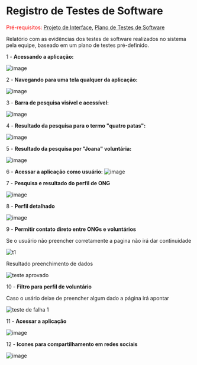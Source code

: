 # Registro de Testes de Software

<span style="color:red">Pré-requisitos: <a href="3-Projeto de Interface.md"> Projeto de Interface</a></span>, <a href="8-Plano de Testes de Software.md"> Plano de Testes de Software</a>

Relatório com as evidências dos testes de software realizados no sistema pela equipe, baseado em um plano de testes pré-definido.


1 - **Acessando a aplicação:**

![image](https://github.com/ICEI-PUC-Minas-PMV-ADS/pmv-ads-2023-1-e1-proj-web-t2-grupo-4-ongs-e-voluntariado/assets/19398297/135578b4-9b95-4d58-8456-9ecc44d42ac4)

2 - **Navegando para uma tela qualquer da aplicação:**

![image](https://github.com/ICEI-PUC-Minas-PMV-ADS/pmv-ads-2023-1-e1-proj-web-t2-grupo-4-ongs-e-voluntariado/assets/19398297/f2ecc4b3-2c7d-4abc-a501-737eb41b93e3)

3 - **Barra de pesquisa visível e acessível:**

![image](https://github.com/ICEI-PUC-Minas-PMV-ADS/pmv-ads-2023-1-e1-proj-web-t2-grupo-4-ongs-e-voluntariado/assets/19398297/750ff9ec-0a31-49ac-93fb-021e8ec513c6)

4 - **Resultado da pesquisa para o termo "quatro patas":**

![image](https://github.com/ICEI-PUC-Minas-PMV-ADS/pmv-ads-2023-1-e1-proj-web-t2-grupo-4-ongs-e-voluntariado/assets/19398297/ef4975a5-a36f-4535-9a1e-a7e2f5aea12b)

5 - **Resultado da pesquisa por "Joana" voluntária:**

![image](https://github.com/ICEI-PUC-Minas-PMV-ADS/pmv-ads-2023-1-e1-proj-web-t2-grupo-4-ongs-e-voluntariado/assets/19398297/08d63af0-9949-41cd-8e7d-243879c82763)


6 - **Acessar a aplicação como usuário:**
![image](https://github.com/ICEI-PUC-Minas-PMV-ADS/pmv-ads-2023-1-e1-proj-web-t2-grupo-4-ongs-e-voluntariado/assets/19398297/9424fc46-9b77-4369-a824-2d4108f320a4)

7 - **Pesquisa e resultado do perfil de ONG**

![image](https://github.com/ICEI-PUC-Minas-PMV-ADS/pmv-ads-2023-1-e1-proj-web-t2-grupo-4-ongs-e-voluntariado/assets/19398297/54fab8cd-cefb-494d-ae4f-9d9007de3a43)

8 - **Perfil detalhado**

![image](https://github.com/ICEI-PUC-Minas-PMV-ADS/pmv-ads-2023-1-e1-proj-web-t2-grupo-4-ongs-e-voluntariado/assets/19398297/d05557ed-600a-4da3-b85d-ff87f9a0b65f)


9 - **Permitir contato direto entre ONGs e voluntários**

Se o usuário não preencher corretamente a pagina não irá dar continuidade

![t1](https://github.com/ICEI-PUC-Minas-PMV-ADS/pmv-ads-2023-1-e1-proj-web-t2-grupo-4-ongs-e-voluntariado/assets/127978114/03e858b6-8863-4e57-aa1b-784e81b6aefc)



Resultado preenchimento de dados

![teste aprovado](https://github.com/ICEI-PUC-Minas-PMV-ADS/pmv-ads-2023-1-e1-proj-web-t2-grupo-4-ongs-e-voluntariado/assets/127978114/b9bbb7fd-8f26-44c4-b235-6ec8f7ecf1f7)

10 - **Filtro para perfil de voluntário**

Caso o usário deixe de preencher algum dado a página irá apontar

![teste de falha 1](https://github.com/ICEI-PUC-Minas-PMV-ADS/pmv-ads-2023-1-e1-proj-web-t2-grupo-4-ongs-e-voluntariado/assets/127978114/b84a1918-c8d4-4a38-a520-6966ef1e8711)


11 - **Acessar a aplicação**

![image](https://github.com/ICEI-PUC-Minas-PMV-ADS/pmv-ads-2023-1-e1-proj-web-t2-grupo-4-ongs-e-voluntariado/assets/19398297/365f8b67-4dd6-4509-aeda-39c14026a3a6)

12 - **Icones para compartilhamento em redes sociais**

![image](https://github.com/ICEI-PUC-Minas-PMV-ADS/pmv-ads-2023-1-e1-proj-web-t2-grupo-4-ongs-e-voluntariado/assets/19398297/bc675f79-0d83-4879-894a-c4fec6622d00)
